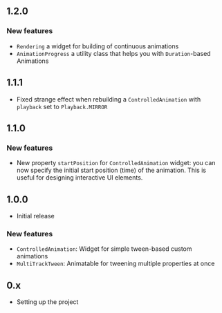 ## 1.2.0

### New features
- `Rendering` a widget for building of continuous animations
- `AnimationProgress` a utility class that helps you with `Duration`-based
Animations

## 1.1.1

- Fixed strange effect when rebuilding a `ControlledAnimation` with `playback` set to 
  `Playback.MIRROR`

## 1.1.0

### New features
- New property `startPosition` for `ControlledAnimation` widget:
  you can now specify the initial start position (time) of the animation.
  This is useful for designing interactive UI elements.


## 1.0.0
- Initial release

### New features

- `ControlledAnimation`: Widget for simple tween-based custom animations
- `MultiTrackTween`: Animatable for tweening multiple properties at once


## 0.x

- Setting up the project
